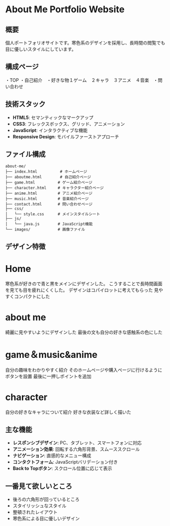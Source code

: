 # About Me Portfolio Website

## 概要
個人ポートフォリオサイトです。寒色系のデザインを採用し、長時間の閲覧でも目に優しいスタイルにしています。

## 構成ページ
・TOP ・自己紹介　・好きな物１ゲーム　２キャラ　３アニメ　４音楽　・問い合わせ

## 技術スタック
- **HTML5**: セマンティックなマークアップ
- **CSS3**: フレックスボックス、グリッド、アニメーション
- **JavaScript**: インタラクティブな機能
- **Responsive Design**: モバイルファーストアプローチ

## ファイル構成
```
about-me/
├── index.html          # ホームページ
├── aboutme.html        # 自己紹介ページ
├── game.html          # ゲーム紹介ページ
├── character.html     # キャラクター紹介ページ
├── anime.html         # アニメ紹介ページ
├── music.html         # 音楽紹介ページ
├── contact.html       # 問い合わせページ
├── css/
│   └── style.css      # メインスタイルシート
├── js/
│   └── java.js        # JavaScript機能
└── images/            # 画像ファイル
```

## デザイン特徴

# Home
寒色系が好きので青と黒をメインにデザインした。
こうすることで長時間画面を見ても目を疲れにくくした。
デザインはコパイロットに考えてもらった
見やすくコンパクトにした

# about me
綺麗に見やすいようにデザインした
最後の文も自分の好きな感触系の色にした

# game＆music&anime
自分の趣味をわかりやすく紹介
そのホームページや購入ページに行けるようにボタンを設置
最後に一押しポイントを追加

# character
自分の好きなキャラについて紹介
好きな衣装など詳しく描いた

## 主な機能
- **レスポンシブデザイン**: PC、タブレット、スマートフォンに対応
- **アニメーション効果**: 回転する六角形背景、スムーススクロール
- **ナビゲーション**: 直感的なメニュー構成
- **コンタクトフォーム**: JavaScriptバリデーション付き
- **Back to Topボタン**: スクロール位置に応じて表示

## 一番見て欲しいところ
- 後ろの六角形が回っているところ
- スタイリッシュなスタイル
- 整頓されたレイアウト
- 寒色系による目に優しいデザイン


